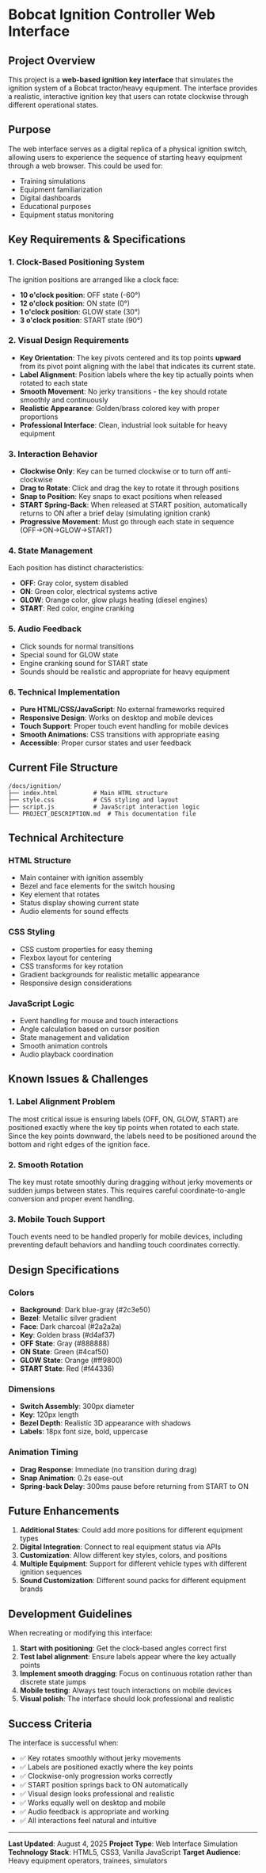 # Bobcat Ignition Controller Web Interface

## Project Overview

This project is a **web-based ignition key interface** that simulates the ignition system of a Bobcat tractor/heavy equipment. The interface provides a realistic, interactive ignition key that users can rotate clockwise through different operational states.

## Purpose

The web interface serves as a digital replica of a physical ignition switch, allowing users to experience the sequence of starting heavy equipment through a web browser. This could be used for:
- Training simulations
- Equipment familiarization
- Digital dashboards
- Educational purposes
- Equipment status monitoring

## Key Requirements & Specifications

### 1. **Clock-Based Positioning System**
The ignition positions are arranged like a clock face:
- **10 o'clock position**: OFF state (-60°)
- **12 o'clock position**: ON state (0°)
- **1 o'clock position**: GLOW state (30°)
- **3 o'clock position**: START state (90°)

### 2. **Visual Design Requirements**
- **Key Orientation**: The key pivots centered and its top points **upward** from its pivot point aligning with the label that indicates its current state.
- **Label Alignment**: Position labels where the key tip actually points when rotated to each state
- **Smooth Movement**: No jerky transitions - the key should rotate smoothly and continuously
- **Realistic Appearance**: Golden/brass colored key with proper proportions
- **Professional Interface**: Clean, industrial look suitable for heavy equipment

### 3. **Interaction Behavior**
- **Clockwise Only**: Key can be turned clockwise or to turn off anti-clockwise
- **Drag to Rotate**: Click and drag the key to rotate it through positions
- **Snap to Position**: Key snaps to exact positions when released
- **START Spring-Back**: When released at START position, automatically returns to ON after a brief delay (simulating ignition crank)
- **Progressive Movement**: Must go through each state in sequence (OFF→ON→GLOW→START)

### 4. **State Management**
Each position has distinct characteristics:
- **OFF**: Gray color, system disabled
- **ON**: Green color, electrical systems active
- **GLOW**: Orange color, glow plugs heating (diesel engines)
- **START**: Red color, engine cranking

### 5. **Audio Feedback**
- Click sounds for normal transitions
- Special sound for GLOW state
- Engine cranking sound for START state
- Sounds should be realistic and appropriate for heavy equipment

### 6. **Technical Implementation**
- **Pure HTML/CSS/JavaScript**: No external frameworks required
- **Responsive Design**: Works on desktop and mobile devices
- **Touch Support**: Proper touch event handling for mobile devices
- **Smooth Animations**: CSS transitions with appropriate easing
- **Accessible**: Proper cursor states and user feedback

## Current File Structure

```
/docs/ignition/
├── index.html          # Main HTML structure
├── style.css           # CSS styling and layout
├── script.js           # JavaScript interaction logic
└── PROJECT_DESCRIPTION.md  # This documentation file
```

## Technical Architecture

### HTML Structure
- Main container with ignition assembly
- Bezel and face elements for the switch housing
- Key element that rotates
- Status display showing current state
- Audio elements for sound effects

### CSS Styling
- CSS custom properties for easy theming
- Flexbox layout for centering
- CSS transforms for key rotation
- Gradient backgrounds for realistic metallic appearance
- Responsive design considerations

### JavaScript Logic
- Event handling for mouse and touch interactions
- Angle calculation based on cursor position
- State management and validation
- Smooth animation controls
- Audio playback coordination

## Known Issues & Challenges

### 1. **Label Alignment Problem**
The most critical issue is ensuring labels (OFF, ON, GLOW, START) are positioned exactly where the key tip points when rotated to each state. Since the key points downward, the labels need to be positioned around the bottom and right edges of the ignition face.

### 2. **Smooth Rotation**
The key must rotate smoothly during dragging without jerky movements or sudden jumps between states. This requires careful coordinate-to-angle conversion and proper event handling.

### 3. **Mobile Touch Support**
Touch events need to be handled properly for mobile devices, including preventing default behaviors and handling touch coordinates correctly.

## Design Specifications

### Colors
- **Background**: Dark blue-gray (#2c3e50)
- **Bezel**: Metallic silver gradient
- **Face**: Dark charcoal (#2a2a2a)
- **Key**: Golden brass (#d4af37)
- **OFF State**: Gray (#888888)
- **ON State**: Green (#4caf50)
- **GLOW State**: Orange (#ff9800)
- **START State**: Red (#f44336)

### Dimensions
- **Switch Assembly**: 300px diameter
- **Key**: 120px length
- **Bezel Depth**: Realistic 3D appearance with shadows
- **Labels**: 18px font size, bold, uppercase

### Animation Timing
- **Drag Response**: Immediate (no transition during drag)
- **Snap Animation**: 0.2s ease-out
- **Spring-back Delay**: 300ms pause before returning from START to ON

## Future Enhancements

1. **Additional States**: Could add more positions for different equipment types
2. **Digital Integration**: Connect to real equipment status via APIs
3. **Customization**: Allow different key styles, colors, and positions
4. **Multiple Equipment**: Support for different vehicle types with different ignition sequences
5. **Sound Customization**: Different sound packs for different equipment brands

## Development Guidelines

When recreating or modifying this interface:

1. **Start with positioning**: Get the clock-based angles correct first
2. **Test label alignment**: Ensure labels appear where the key actually points
3. **Implement smooth dragging**: Focus on continuous rotation rather than discrete state jumps
4. **Mobile testing**: Always test touch interactions on mobile devices
5. **Visual polish**: The interface should look professional and realistic

## Success Criteria

The interface is successful when:
- ✅ Key rotates smoothly without jerky movements
- ✅ Labels are positioned exactly where the key points
- ✅ Clockwise-only progression works correctly
- ✅ START position springs back to ON automatically
- ✅ Visual design looks professional and realistic
- ✅ Works equally well on desktop and mobile
- ✅ Audio feedback is appropriate and working
- ✅ All interactions feel natural and intuitive

---

**Last Updated**: August 4, 2025
**Project Type**: Web Interface Simulation
**Technology Stack**: HTML5, CSS3, Vanilla JavaScript
**Target Audience**: Heavy equipment operators, trainees, simulators
